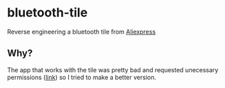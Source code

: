 # bluetooth-tile
Reverse engineering a bluetooth tile from [Aliexpress](https://www.aliexpress.com/item/1pc-Brand-New-Smart-Tag-Wireless-Bluetooth-Tracker-Child-Kid-Bag-Luggage-Key-Finder-itag-Wallet/32727586658.html?tt=Copy+to+clipboard&fbclid=IwAR3OYJ2GhDCZ9wCLB52M-qb8nl7B25SBGDDr00iDYlvwbwEg4IVGICzV6Bk&aff_platform=default&cpt=1545295423135&sk=WNT7S1i&aff_trace_key=697f75e6ecec4f23aea518e724cf23d5-1545295423135-02062-WNT7S1i&terminal_id=e27c67f8b6cc4197acf927a2fe0f3e42)

## Why?
The app that works with the tile was pretty bad and requested unecessary permissions ([link](https://play.google.com/store/apps/details?id=com.sl.fdq.activity&hl=en)) so I tried to make a better version.
